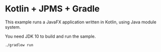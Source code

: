 Kotlin + JPMS + Gradle
====

This example runs a JavaFX application written in Kotlin, using Java module system.

You need JDK 10 to build and run the sample.

```
./gradlew run
```